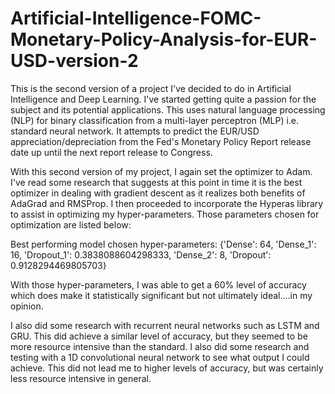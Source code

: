 # Artificial-Intelligence-FOMC-Monetary-Policy-Analysis-for-EUR-USD-version-2

This is the second version of a project I've decided to do in Artificial Intelligence and Deep Learning. I've started getting quite a passion for the subject and its potential applications. This uses natural language processing (NLP) for binary classification from a multi-layer perceptron (MLP) i.e. standard neural network. It attempts to predict the EUR/USD appreciation/depreciation from the Fed's Monetary Policy Report release date up until the next report release to Congress.

With this second version of my project, I again set the optimizer to Adam. I've read some research that suggests at this point in time it is the best optimizer in dealing with gradient descent as it realizes both benefits of AdaGrad and RMSProp. I then proceeded to incorporate the Hyperas library to assist in optimizing my hyper-parameters. Those parameters chosen for optimization are listed below:

Best performing model chosen hyper-parameters:
{'Dense': 64, 'Dense_1': 16, 'Dropout_1': 0.3838088604298333, 'Dense_2': 8, 'Dropout': 0.9128294469805703}

With those hyper-parameters, I was able to get a 60% level of accuracy which does make it statistically significant but not ultimately ideal....in my opinion.

I also did some research with recurrent neural networks such as LSTM and GRU. This did achieve a similar level of accuracy, but they seemed to be more resource intensive than the standard. I also did some research and testing with a 1D convolutional neural network to see what output I could achieve. This did not lead me to higher levels of accuracy, but was certainly less resource intensive in general.
